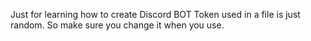 Just for learning how to create Discord BOT
Token used in a file is just random. So make sure you change it when you use.
